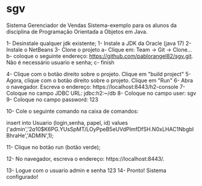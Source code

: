 # sgv
Sistema Gerenciador de Vendas
Sistema-exemplo para os alunos da disciplina de Programação Orientada a Objetos em Java.

1- Desinstale qualquer jdk existente;
1- Instale a JDK da Oracle (java 17)
2- Instale o NetBeans
3- Clone o projeto
    a- Clique em: Team -> Git -> Clone...
    b- coloque o seguinte endereço: https://github.com/pablorangel82/sgv.git. Não é necessário usuario e senha;
    c- finish

4- Clique com o botão direito sobre o projeto. Clique em "build project"
5- Agora, clique com o botão direito sobre o projeto. Clique em "Run"
6- Abra o navegador. Escreva o endereço: https://localhost:8443/h2-console
7- Coloque no campo JDBC URL: jdbc:h2:~/db
8- Coloque no campo user: sgv
9- Coloque no campo password: 123  

10- Cole o seguinte comando na caixa de comandos: 

insert into Usuario (login,senha, papel, id) values
('admin','$2a$10$K6PG.YUsSpMT/LOyPpeB5eUVdPImfDfSH.N0xLHAC1NbgbIBhraHe','ADMIN',1);

11- Clique no botão run (botão verde);

12- No navegador, escreva o endereço: https://localhost:8443/.

13- Logue com o usuario admin e senha 123
14- Pronto! Sistema configurado!
